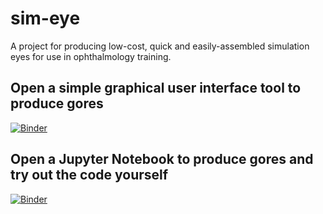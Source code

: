 # sim-eye
A project for producing low-cost, quick and easily-assembled simulation eyes for use in ophthalmology training.

## Open a simple graphical user interface tool to produce gores
[![Binder](https://mybinder.org/badge_logo.svg)](https://mybinder.org/v2/gh/stuwilmur/sim-eye/main?filepath=voila%2Frender%2FInterface.ipynb)

## Open a Jupyter Notebook to produce gores and try out the code yourself
[![Binder](https://mybinder.org/badge_logo.svg)](https://mybinder.org/v2/gh/stuwilmur/sim-eye/HEAD?filepath=Interface.ipynb)

